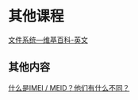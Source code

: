# 其他课程

[文件系统—维基百科-英文](https://en.wikipedia.org/wiki/File_system)

## 其他内容

[什么是IMEI / MEID？他们有什么不同？](https://blog.csdn.net/jamie0515/article/details/76694826)
